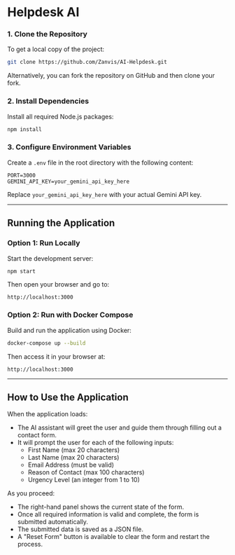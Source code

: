 # Helpdesk AI

### 1. Clone the Repository
To get a local copy of the project:
```bash
git clone https://github.com/Zanvis/AI-Helpdesk.git
```

Alternatively, you can fork the repository on GitHub and then clone your fork.

### 2. Install Dependencies
Install all required Node.js packages:
```bash
npm install
```

### 3. Configure Environment Variables
Create a `.env` file in the root directory with the following content:
```
PORT=3000
GEMINI_API_KEY=your_gemini_api_key_here
```

Replace `your_gemini_api_key_here` with your actual Gemini API key.

---

## Running the Application

### Option 1: Run Locally
Start the development server:
```bash
npm start
```
Then open your browser and go to:
```
http://localhost:3000
```

### Option 2: Run with Docker Compose
Build and run the application using Docker:
```bash
docker-compose up --build
```
Then access it in your browser at:
```
http://localhost:3000
```

---

## How to Use the Application

When the application loads:
- The AI assistant will greet the user and guide them through filling out a contact form.
- It will prompt the user for each of the following inputs:
  - First Name (max 20 characters)
  - Last Name (max 20 characters)
  - Email Address (must be valid)
  - Reason of Contact (max 100 characters)
  - Urgency Level (an integer from 1 to 10)

As you proceed:
- The right-hand panel shows the current state of the form.
- Once all required information is valid and complete, the form is submitted automatically.
- The submitted data is saved as a JSON file.
- A "Reset Form" button is available to clear the form and restart the process.
